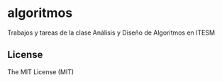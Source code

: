 algoritmos
==========

Trabajos y tareas de la clase Análisis y Diseño de Algoritmos en ITESM

License
------------
The MIT License (MIT)
